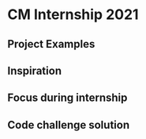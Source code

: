 # CM Internship 2021

## Project Examples 

## Inspiration

## Focus during internship

## Code challenge solution
